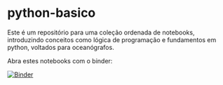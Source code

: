 # python-basico
Este é um repositório para uma coleção ordenada de notebooks, introduzindo conceitos como lógica de programação e fundamentos em python, voltados para oceanógrafos.

Abra estes notebooks com o binder:

[![Binder](https://mybinder.org/badge_logo.svg)](https://mybinder.org/v2/gh/nilodna/python-basico/feature_iojr-shortcourse)

